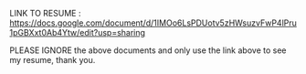 LINK TO RESUME :
https://docs.google.com/document/d/1IMOo6LsPDUotv5zHWsuzvFwP4lPru1pGBXxt0Ab4Ytw/edit?usp=sharing

PLEASE IGNORE the above documents and only use the link above to see my resume, thank you.
